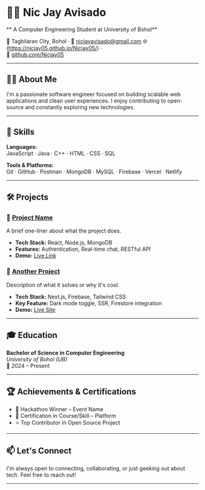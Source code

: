 # 🧑‍💻 Nic Jay Avisado
** A Computer Engineering Student at University of Bohol**

📍 Tagbilaran City, Bohol · 📧 nicjayavisado@gmail.com 
🌐 (https://nicjay05.github.io/Nicjay05/) ·  
🐙 [github.com/Nicjay05](https://github.com/Nicjay05)

---

## 👨‍💼 About Me

I'm a passionate software engineer focused on building scalable web applications and clean user experiences. I enjoy contributing to open-source and constantly exploring new technologies.

---

## 🧠 Skills

**Languages:**  
JavaScript · Java · C++ · HTML · CSS · SQL

**Tools & Platforms:**  
Git · GitHub · Postman · MongoDB · MySQL · Firebase · Vercel · Netlify

---

## 🛠 Projects

### 📌 [Project Name](https://github.com/yourusername/project-repo)  
A brief one-liner about what the project does.

- **Tech Stack:** React, Node.js, MongoDB  
- **Features:** Authentication, Real-time chat, RESTful API  
- **Demo:** [Live Link](https://yourprojectlink.com)

### 📌 [Another Project](https://github.com/yourusername/another-repo)  
Description of what it solves or why it's cool.

- **Tech Stack:** Next.js, Firebase, Tailwind CSS  
- **Key Feature:** Dark mode toggle, SSR, Firestore integration  
- **Demo:** [Live Site](https://example.com)

---

## 🎓 Education

**Bachelor of Science in Computer Engineering**  
_University of Bohol (UB)_  
📅 2024 – Present

---

## 🏆 Achievements & Certifications

- 🥇 Hackathon Winner – Event Name  
- 📜 Certification in Course/Skill – Platform  
- ⭐ Top Contributor in Open Source Project

---

## 📫 Let's Connect

I'm always open to connecting, collaborating, or just geeking out about tech. Feel free to reach out!

---
